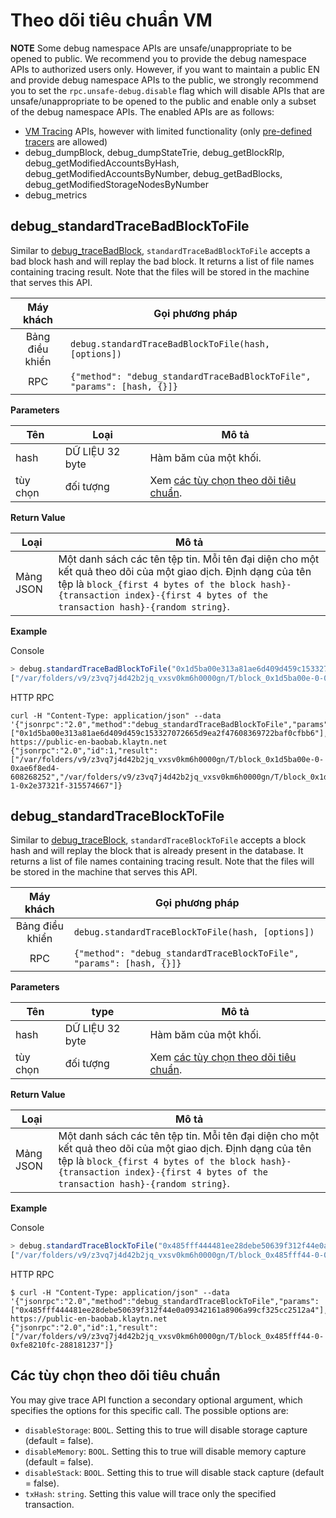 # Theo dõi tiêu chuẩn VM <a id="vm-standard-tracing"></a>

**NOTE** Some debug namespace APIs are unsafe/unappropriate to be opened to public. We recommend you to provide the debug namespace APIs to authorized users only. However, if you want to maintain a public EN and provide debug namespace APIs to the public, we strongly recommend you to set the `rpc.unsafe-debug.disable` flag which will disable APIs that are unsafe/unappropriate to be opened to the public and enable only a subset of the debug namespace APIs. The enabled APIs are as follows:
- [VM Tracing](./tracing.md) APIs, however with limited functionality (only [pre-defined tracers](./tracing.md#tracing-options) are allowed)
- debug_dumpBlock, debug_dumpStateTrie, debug_getBlockRlp, debug_getModifiedAccountsByHash, debug_getModifiedAccountsByNumber, debug_getBadBlocks, debug_getModifiedStorageNodesByNumber
- debug_metrics

## debug_standardTraceBadBlockToFile <a id="debug_standardtracebadblocktofile"></a>

Similar to [debug_traceBadBlock](./tracing.md#debug_tracebadblock), `standardTraceBadBlockToFile` accepts a bad block hash and will replay the bad block. It returns a list of file names containing tracing result. Note that the files will be stored in the machine that serves this API.


|    Máy khách    | Gọi phương pháp                                                         |
|:---------------:| ----------------------------------------------------------------------- |
| Bảng điều khiển | `debug.standardTraceBadBlockToFile(hash, [options])`                    |
|       RPC       | `{"method": "debug_standardTraceBadBlockToFile", "params": [hash, {}]}` |

**Parameters**

| Tên      | Loại           | Mô tả                                                              |
| -------- | --------------- | ------------------------------------------------------------------ |
| hash     | DỮ LIỆU 32 byte | Hàm băm của một khối.                                              |
| tùy chọn | đối tượng       | Xem [các tùy chọn theo dõi tiêu chuẩn](#standard-tracing-options). |

**Return Value**

| Loại     | Mô tả                                                                                                                                                                                                                                       |
| --------- | ------------------------------------------------------------------------------------------------------------------------------------------------------------------------------------------------------------------------------------------- |
| Mảng JSON | Một danh sách các tên tệp tin. Mỗi tên đại diện cho một kết quả theo dõi của một giao dịch. Định dạng của tên tệp là `block_{first 4 bytes of the block hash}-{transaction index}-{first 4 bytes of the transaction hash}-{random string}`. |

**Example**

Console
```javascript
> debug.standardTraceBadBlockToFile("0x1d5ba00e313a81ae6d409d459c153327072665d9ea2f47608369722baf0cfbb6")
["/var/folders/v9/z3vq7j4d42b2jq_vxsv0km6h0000gn/T/block_0x1d5ba00e-0-0xae6f8ed4-701973544", "/var/folders/v9/z3vq7j4d42b2jq_vxsv0km6h0000gn/T/block_0x1d5ba00e-1-0x2e37321f-918920039"]
```

HTTP RPC
```shell
curl -H "Content-Type: application/json" --data '{"jsonrpc":"2.0","method":"debug_standardTraceBadBlockToFile","params":["0x1d5ba00e313a81ae6d409d459c153327072665d9ea2f47608369722baf0cfbb6"],"id":1}' https://public-en-baobab.klaytn.net
{"jsonrpc":"2.0","id":1,"result":["/var/folders/v9/z3vq7j4d42b2jq_vxsv0km6h0000gn/T/block_0x1d5ba00e-0-0xae6f8ed4-608268252","/var/folders/v9/z3vq7j4d42b2jq_vxsv0km6h0000gn/T/block_0x1d5ba00e-1-0x2e37321f-315574667"]}
```


## debug_standardTraceBlockToFile <a id="debug_standardtraceblocktofile"></a>

Similar to [debug_traceBlock](./tracing.md#debug_traceblock), `standardTraceBlockToFile` accepts a block hash and will replay the block that is already present in the database. It returns a list of file names containing tracing result. Note that the files will be stored in the machine that serves this API.

|    Máy khách    | Gọi phương pháp                                                      |
|:---------------:| -------------------------------------------------------------------- |
| Bảng điều khiển | `debug.standardTraceBlockToFile(hash, [options])`                    |
|       RPC       | `{"method": "debug_standardTraceBlockToFile", "params": [hash, {}]}` |

**Parameters**

| Tên      | type            | Mô tả                                                              |
| -------- | --------------- | ------------------------------------------------------------------ |
| hash     | DỮ LIỆU 32 byte | Hàm băm của một khối.                                              |
| tùy chọn | đối tượng       | Xem [các tùy chọn theo dõi tiêu chuẩn](#standard-tracing-options). |

**Return Value**

| Loại     | Mô tả                                                                                                                                                                                                                                       |
| --------- | ------------------------------------------------------------------------------------------------------------------------------------------------------------------------------------------------------------------------------------------- |
| Mảng JSON | Một danh sách các tên tệp tin. Mỗi tên đại diện cho một kết quả theo dõi của một giao dịch. Định dạng của tên tệp là `block_{first 4 bytes of the block hash}-{transaction index}-{first 4 bytes of the transaction hash}-{random string}`. |

**Example**

Console
```javascript
> debug.standardTraceBlockToFile("0x485fff444481ee28debe50639f312f44e0a09342161a8906a99cf325cc2512a4")
["/var/folders/v9/z3vq7j4d42b2jq_vxsv0km6h0000gn/T/block_0x485fff44-0-0xfe8210fc-141224302"]
```

HTTP RPC
```shell
$ curl -H "Content-Type: application/json" --data '{"jsonrpc":"2.0","method":"debug_standardTraceBlockToFile","params":["0x485fff444481ee28debe50639f312f44e0a09342161a8906a99cf325cc2512a4"],"id":1}' https://public-en-baobab.klaytn.net
{"jsonrpc":"2.0","id":1,"result":["/var/folders/v9/z3vq7j4d42b2jq_vxsv0km6h0000gn/T/block_0x485fff44-0-0xfe8210fc-288181237"]}
```


## Các tùy chọn theo dõi tiêu chuẩn <a id="standard-tracing-options"></a>

You may give trace API function a secondary optional argument, which specifies the options for this specific call. The possible options are:

- `disableStorage`: `BOOL`. Setting this to true will disable storage capture (default = false).
- `disableMemory`: `BOOL`. Setting this to true will disable memory capture (default = false).
- `disableStack`: `BOOL`. Setting this to true will disable stack capture (default = false).
- `txHash`: `string`. Setting this value will trace only the specified transaction.


